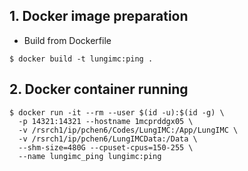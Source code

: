 ## 1. Docker image preparation
* Build from Dockerfile
```
$ docker build -t lungimc:ping .
```

## 2. Docker container running
```172.30.205.155
$ docker run -it --rm --user $(id -u):$(id -g) \
  -p 14321:14321 --hostname 1mcprddgx05 \
  -v /rsrch1/ip/pchen6/Codes/LungIMC:/App/LungIMC \
  -v /rsrch1/ip/pchen6/LungIMCData:/Data \
  --shm-size=480G --cpuset-cpus=150-255 \
  --name lungimc_ping lungimc:ping
```

